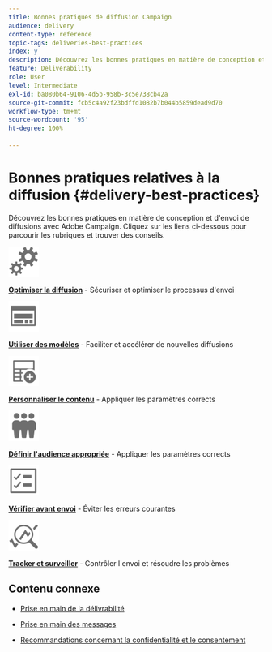 ```yaml
---
title: Bonnes pratiques de diffusion Campaign
audience: delivery
content-type: reference
topic-tags: deliveries-best-practices
index: y
description: Découvrez les bonnes pratiques en matière de conception et d’envoi de diffusions avec Adobe Campaign.
feature: Deliverability
role: User
level: Intermediate
exl-id: ba080b64-9106-4d5b-958b-3c5e738cb42a
source-git-commit: fcb5c4a92f23bdffd1082b7b044b5859dead9d70
workflow-type: tm+mt
source-wordcount: '95'
ht-degree: 100%

---
```


# Bonnes pratiques relatives à la diffusion {#delivery-best-practices}

Découvrez les bonnes pratiques en matière de conception et d&#39;envoi de diffusions avec Adobe Campaign. Cliquez sur les liens ci-dessous pour parcourir les rubriques et trouver des conseils.

<img src="assets/do-not-localize/optimize.svg"  width="60px">

**[Optimiser la diffusion](optimize-delivery.md)** - Sécuriser et optimiser le processus d&#39;envoi

<img src="assets/do-not-localize/design.svg"  width="60px">

**[Utiliser des modèles](use-templates.md)** - Faciliter et accélérer de nouvelles diffusions

<img src="assets/do-not-localize/custom.svg"  width="60px">

**[Personnaliser le contenu](design-and-personalize.md)** - Appliquer les paramètres corrects

<img src="assets/do-not-localize/profiles.svg"  width="60px">

**[Définir l&#39;audience appropriée](define-the-right-audience.md)** - Appliquer les paramètres corrects

<img src="assets/do-not-localize/start.svg"  width="60px">

**[Vérifier avant envoi](check-before-sending.md)** - Éviter les erreurs courantes

<img src="assets/do-not-localize/troubleshoot.svg"  width="60px">

**[Tracker et surveiller](track-and-monitor.md)** - Contrôler l&#39;envoi et résoudre les problèmes

## Contenu connexe

* [Prise en main de la délivrabilité](../../sending/using/about-deliverability.md)

* [Prise en main des messages](../../channels/using/get-started-communication-channels.md)

* [Recommandations concernant la confidentialité et le consentement](../../start/using/privacy.md)
